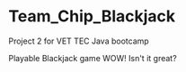 # Team_Chip_Blackjack
Project 2 for VET TEC Java bootcamp

Playable Blackjack game WOW!
Isn't it great?